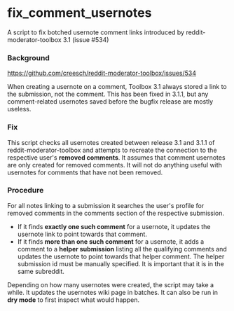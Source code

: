 # fix_comment_usernotes
A script to fix botched usernote comment links introduced by reddit-moderator-toolbox 3.1 (issue #534)

### Background

https://github.com/creesch/reddit-moderator-toolbox/issues/534

When creating a usernote on a comment, Toolbox 3.1 always stored a link to the submission, not the comment. 
This has been fixed in 3.1.1, but any comment-related usernotes saved before the bugfix release are mostly useless.

### Fix

This script checks all usernotes created between release 3.1 and 3.1.1 of reddit-moderator-toolbox and attempts to recreate the connection to the respective user's **removed comments**. It assumes that comment usernotes are only created for removed comments. It will not do anything useful with usernotes for comments that have not been removed.

### Procedure

For all notes linking to a submission it searches the user's profile for removed comments in the comments section of the respective submission.

- If it finds **exactly one such comment** for a usernote, it updates the usernote link to point towards that comment.
- If it finds **more than one such comment** for a usernote, it adds a comment to a **helper submission** listing all the qualifying comments and updates the usernote to point towards that helper comment. The helper submission id must be manually specified. It is important that it is in the same subreddit.

Depending on how many usernotes were created, the script may take a while. It updates the usernotes wiki page in batches. It can also be run in **dry mode** to first inspect what would happen.
